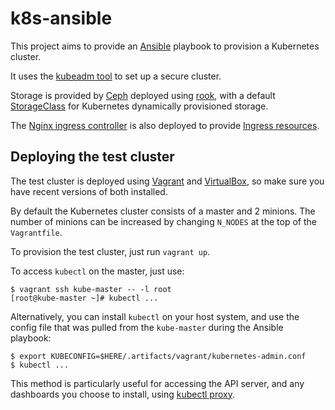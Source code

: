 # k8s-ansible

This project aims to provide an [Ansible](https://www.ansible.com/) playbook to
provision a Kubernetes cluster.

It uses the [kubeadm tool](https://kubernetes.io/docs/setup/independent/create-cluster-kubeadm/)
to set up a secure cluster.

Storage is provided by [Ceph](http://ceph.com/) deployed using [rook](https://rook.io/),
with a default [StorageClass](https://kubernetes.io/docs/concepts/storage/persistent-volumes/#storageclasses)
for Kubernetes dynamically provisioned storage.

The [Nginx ingress controller](https://github.com/kubernetes/ingress/tree/master/controllers/nginx)
is also deployed to provide [Ingress resources](https://kubernetes.io/docs/concepts/services-networking/ingress/).


## Deploying the test cluster

The test cluster is deployed using [Vagrant](https://www.vagrantup.com/) and
[VirtualBox](https://www.virtualbox.org/), so make sure you have recent versions
of both installed.

By default the Kubernetes cluster consists of a master and 2 minions. The number
of minions can be increased by changing `N_NODES` at the top of the `Vagrantfile`.

To provision the test cluster, just run `vagrant up`.

To access `kubectl` on the master, just use:

```
$ vagrant ssh kube-master -- -l root
[root@kube-master ~]# kubectl ...
```

Alternatively, you can install `kubectl` on your host system, and use the config
file that was pulled from the `kube-master` during the Ansible playbook:

```
$ export KUBECONFIG=$HERE/.artifacts/vagrant/kubernetes-admin.conf
$ kubectl ...
```

This method is particularly useful for accessing the API server, and any dashboards
you choose to install, using
[kubectl proxy](https://kubernetes.io/docs/tasks/access-kubernetes-api/http-proxy-access-api/).
